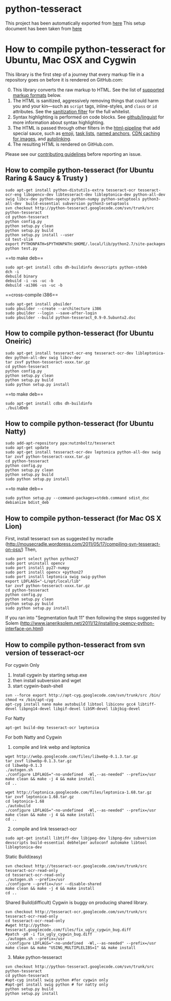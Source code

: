 # python-tesseract
This project has been automatically exported from [here](https://code.google.com/p/python-tesseract)
This setup document has been taken from [here](https://code.google.com/p/python-tesseract/wiki/HowToCompile)

How to compile python-tesseract for Ubuntu, Mac OSX and Cygwin
==============================================================

This library is the first step of a journey that every markup file in a repository goes on before it is rendered on GitHub.com:

0. This library converts the raw markup to HTML. See the list of [supported markup formats](#markups) below.
0. The HTML is sanitized, aggressively removing things that could harm you and your kin—such as `script` tags, inline-styles, and `class` or `id` attributes. See the [sanitization filter](https://github.com/jch/html-pipeline/blob/master/lib/html/pipeline/sanitization_filter.rb) for the full whitelist.
0. Syntax highlighting is performed on code blocks. See [github/linguist](https://github.com/github/linguist#syntax-highlighting) for more information about syntax highlighting.
0. The HTML is passed through other filters in the [html-pipeline](https://github.com/jch/html-pipeline) that add special sauce, such as [emoji](https://github.com/jch/html-pipeline/blob/master/lib/html/pipeline/emoji_filter.rb), [task lists](https://github.com/github/task_list/blob/master/lib/task_list/filter.rb), [named anchors](https://github.com/jch/html-pipeline/blob/master/lib/html/pipeline/toc_filter.rb), [CDN caching for images](https://github.com/jch/html-pipeline/blob/master/lib/html/pipeline/camo_filter.rb), and  [autolinking](https://github.com/jch/html-pipeline/blob/master/lib/html/pipeline/autolink_filter.rb).
0. The resulting HTML is rendered on GitHub.com.

Please see our [contributing guidelines](CONTRIBUTING.md) before reporting an issue.

How to compile python-tesseract (for Ubuntu Raring & Saucy & Trusty )
---------------------------------------------------------------------
```
sudo apt-get install python-distutils-extra tesseract-ocr tesseract-ocr-eng libopencv-dev libtesseract-dev libleptonica-dev python-all-dev swig libcv-dev python-opencv python-numpy python-setuptools python3-all-dev  build-essential subversion python3-setuptools
svn checkout http://python-tesseract.googlecode.com/svn/trunk/src python-tesseract
cd python-tesseract
python config.py
python setup.py clean
python setup.py build
python setup.py install --user
cd test-slim
export PYTHONPATH=$PYTHONPATH:$HOME/.local/lib/python2.7/site-packages
python test.py
```

==to make deb==
```
sudo apt-get install cdbs dh-buildinfo devscripts python-stdeb
dch -i
debuild binary
debuild -i -us -uc -b
debuild -ai386 -us -uc -b
```
==cross-compile i386==
```
sudo apt-get install pbuilder
sudo pbuilder --create --architecture i386
sudo pbuilder --login --save-after-login
sudo pbuilder --build python-tesseract_0.9-0.5ubuntu2.dsc
```
How to compile python-tesseract (for Ubuntu Oneiric)
----------------------------------------------------
```
sudo apt-get install tesseract-ocr-eng tesseract-ocr-dev libleptonica-dev python-all-dev swig libcv-dev
tar zxvf python-tesseract-xxxx.tar.gz
cd python-tesseract
python config.py
python setup.py clean
python setup.py build
sudo python setup.py install
```
==to make deb==
```
sudo apt-get install cdbs dh-buildinfo
./buildDeb
```

How to compile python-tesseract (for Ubuntu Natty)
--------------------------------------------------
```
sudo add-apt-repository ppa:nutznboltz/tesseract
sudo apt-get update
sudo apt-get install tesseract-ocr-dev leptonica python-all-dev swig
tar zxvf python-tesseract-xxxx.tar.gz
cd python-tesseract
python config.py
python setup.py clean
python setup.py build
sudo python setup.py install
```
==to make deb==
```
sudo python setup.py --command-packages=stdeb.command sdist_dsc debianize bdist_deb 
```
How to compile python-tesseract (for Mac OS X Lion)
---------------------------------------------------

First, install tesseract svn as suggested by mcradle
(http://mousecradle.wordpress.com/2011/05/17/compiling-svn-tesseract-on-osx/)
Then,
```
sudo port select python python27
sudo port uninstall opencv
sudo port install py27-numpy
sudo port install opencv +python27
sudo port install leptonica swig swig-python 
export LDFLAGS="-L/opt/local/lib"
tar zxvf python-tesseract-xxxx.tar.gz
cd python-tesseract
python config.py
python setup.py clean
python setup.py build
sudo python setup.py install
```
If you ran into "Segmentation fault 11" then following the steps suggested by Solem
(http://www.janeriksolem.net/2011/12/installing-opencv-python-interface-on.html)

How to compile python-tesseract from svn version of tesseract-ocr
-------------------------------------------------------------------
For cygwin Only
1. Install cygwin by starting setup.exe
2. then install subversion and wget
3. start cygwin-bash-shell
```
svn --force export http://apt-cyg.googlecode.com/svn/trunk/src /bin/
chmod +x /bin/apt-cyg
apt-cyg install nano make autobuild libtool libiconv gcc4 libtiff-devel libpng14-devel libgif-devel libSM-devel libjbig-devel
```
For Natty
```
apt-get build-dep tesseract-ocr leptonica
```
For both Natty and Cygwin
1. compile and link webp and leptonica
```
wget http://webp.googlecode.com/files/libwebp-0.1.3.tar.gz
tar zxvf libwebp-0.1.3.tar.gz
cd libwebp-0.1.3
./autogen.sh
./configure LDFLAGS="-no-undefined  -Wl,--as-needed" --prefix=/usr
make clean && make -j 4 && make install
cd ..

wget http://leptonica.googlecode.com/files/leptonica-1.68.tar.gz
tar zxvf leptonica-1.68.tar.gz
cd leptonica-1.68
./autobuild
./configure LDFLAGS="-no-undefined  -Wl,--as-needed" --prefix=/usr
make clean && make -j 4 && make install
cd ..
```
2. compile and link tesseract-ocr
```
sudo apt-get install libtiff-dev libjpeg-dev libpng-dev subversion devscripts build-essential debhelper autoconf automake libtool libleptonica-dev
```

Static Build(easy)
```
svn checkout http://tesseract-ocr.googlecode.com/svn/trunk/src tesseract-ocr-read-only
cd tesseract-ocr-read-only
./autogen.sh --prefix=/usr
./configure --prefix=/usr --disable-shared
make clean && make -j 4 && make install
cd ..
```
Shared Build(difficult)
Cygwin is buggy on producing shared library.
```
svn checkout http://tesseract-ocr.googlecode.com/svn/trunk/src tesseract-ocr-read-only
cd tesseract-ocr-read-only
#wget http://python-tesseract.googlecode.com/files/fix_ugly_cygwin_bug.diff
#patch -p0 -i fix_ugly_cygwin_bug.diff
./autogen.sh --prefix=/usr
./configure LDFLAGS="-no-undefined  -Wl,--as-needed" --prefix=/usr
make clean && make "USING_MULTIPLELIBS=1" && make install 
```
3. Make python-tesseract
```
svn checkout http://python-tesseract.googlecode.com/svn/trunk/src python-tesseract
cd python-tesseract
#apt-cyg install swig python #for cygwin only
#apt-get install swig python # for natty only
python setup.py build
python setup.py install
```


